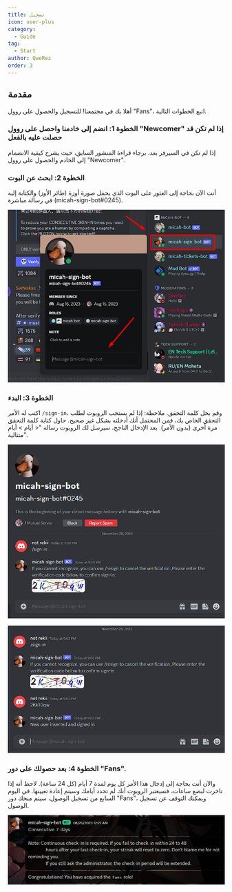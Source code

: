 ```yaml
---
title: تسجيل
icon: user-plus
category:
  - Guide
tag:
  - Start
author: QweRez
order: 3
---
```


## مقدمة

أهلا بك في مجتمعنا! للتسجيل والحصول على روول "Fans"، اتبع الخطوات التالية.

### الخطوة 1: انضم إلى خادمنا واحصل على روول "Newcomer" إذا لم تكن قد حصلت عليه بالفعل

إذا لم تكن في السيرفر بعد، برجاء قراءة المنشور السابق، حيث يشرح كيفية الانضمام إلى الخادم والحصول على روول "Newcomer".

### الخطوة 2: ابحث عن البوت

أنت الآن بحاجة إلى العثور على البوت الذي يحمل صورة أوزة (طائر الأوز) والكتابة إليه في رسالة مباشرة (micah-sign-bot#0245).

![Sign-in](/assets/images/docs/202312/signin1.png)

### الخطوة 3: البدء

اكتب له الأمر `/sign-in`، وقم بحل كلمة التحقق. ملاحظة: إذا لم يستجب الروبوت لطلب التحقق الخاص بك، فمن المحتمل أنك أدخلته بشكل غير صحيح. حاول كتابة كلمة التحقق مرة أخرى (بدون الأمر). بعد الإدخال الناجح، سيرسل لك الروبوت رسالة "< أيام > أيام متتالية".

![Sign-in](/assets/images/docs/202312/signin2.png)

![Sign-in](/assets/images/docs/202312/signin3.png)

### الخطوة 4: بعد حصولك على دور "Fans".

والآن أنت بحاجة إلى إدخال هذا الأمر كل يوم لمدة 7 أيام (كل 24 ساعة). لاحظ أنه إذا تاخرت لبضع ساعات، فسيعتبر الروبوت أنك لم تحدد أيامك وسيتم  إعادة تعيينها. في اليوم السابع من تسجيل الوصول، سيتم منحك دور "Fans"، ويمكنك التوقف عن تسجيل الوصول.

![Sign-in](/assets/images/docs/202312/signin4.png)
